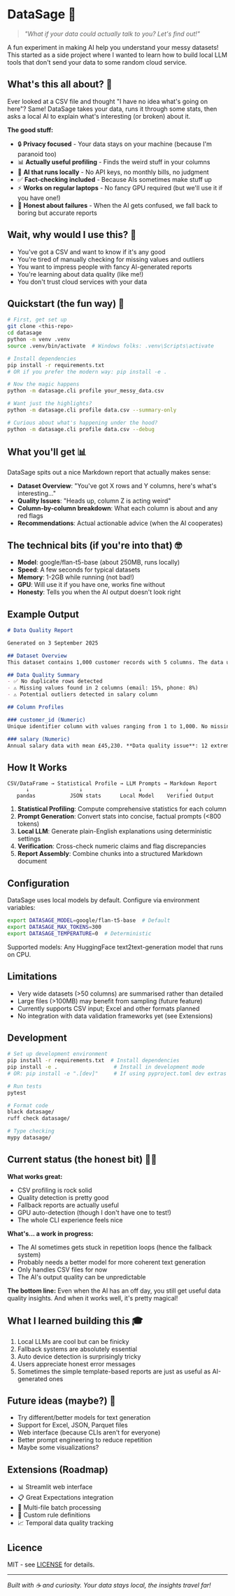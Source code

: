 # DataSage 🔮

> *"What if your data could actually talk to you? Let's find out!"*

A fun experiment in making AI help you understand your messy datasets! This started as a side project where I wanted to learn how to build local LLM tools that don't send your data to some random cloud service.

## What's this all about? 🤔

Ever looked at a CSV file and thought "I have no idea what's going on here"? Same! DataSage takes your data, runs it through some stats, then asks a local AI to explain what's interesting (or broken) about it.

**The good stuff:**
- 🔒 **Privacy focused** - Your data stays on your machine (because I'm paranoid too)
- 📊 **Actually useful profiling** - Finds the weird stuff in your columns
- 🤖 **AI that runs locally** - No API keys, no monthly bills, no judgment
- ✅ **Fact-checking included** - Because AIs sometimes make stuff up
- ⚡ **Works on regular laptops** - No fancy GPU required (but we'll use it if you have one!)
- 🎯 **Honest about failures** - When the AI gets confused, we fall back to boring but accurate reports

## Wait, why would I use this? 🧐

- You've got a CSV and want to know if it's any good
- You're tired of manually checking for missing values and outliers
- You want to impress people with fancy AI-generated reports
- You're learning about data quality (like me!)
- You don't trust cloud services with your data

## Quickstart (the fun way) 🚀

```bash
# First, get set up
git clone <this-repo>
cd datasage
python -m venv .venv
source .venv/bin/activate  # Windows folks: .venv\Scripts\activate

# Install dependencies
pip install -r requirements.txt
# OR if you prefer the modern way: pip install -e .

# Now the magic happens
python -m datasage.cli profile your_messy_data.csv

# Want just the highlights?
python -m datasage.cli profile data.csv --summary-only

# Curious about what's happening under the hood?
python -m datasage.cli profile data.csv --debug
```

## What you'll get 📊

DataSage spits out a nice Markdown report that actually makes sense:

- **Dataset Overview**: "You've got X rows and Y columns, here's what's interesting..."
- **Quality Issues**: "Heads up, column Z is acting weird"
- **Column-by-column breakdown**: What each column is about and any red flags
- **Recommendations**: Actual actionable advice (when the AI cooperates)

## The technical bits (if you're into that) 🤓

- **Model**: google/flan-t5-base (about 250MB, runs locally)
- **Speed**: A few seconds for typical datasets
- **Memory**: 1-2GB while running (not bad!)
- **GPU**: Will use it if you have one, works fine without
- **Honesty**: Tells you when the AI output doesn't look right

## Example Output

```markdown
# Data Quality Report

Generated on 3 September 2025

## Dataset Overview
This dataset contains 1,000 customer records with 5 columns. The data uses approximately 0.2MB of memory.

## Data Quality Summary
- ✅ No duplicate rows detected
- ⚠️ Missing values found in 2 columns (email: 15%, phone: 8%)
- ⚠️ Potential outliers detected in salary column

## Column Profiles

### customer_id (Numeric)
Unique identifier column with values ranging from 1 to 1,000. No missing values or duplicates.

### salary (Numeric)
Annual salary data with mean £45,230. **Data quality issue**: 12 extreme outliers detected above £150,000 may need investigation.
```

## How It Works

```
CSV/DataFrame → Statistical Profile → LLM Prompts → Markdown Report
      ↓                ↓                  ↓              ↓
   pandas           JSON stats      Local Model    Verified Output
```

1. **Statistical Profiling**: Compute comprehensive statistics for each column
2. **Prompt Generation**: Convert stats into concise, factual prompts (<800 tokens)
3. **Local LLM**: Generate plain-English explanations using deterministic settings
4. **Verification**: Cross-check numeric claims and flag discrepancies
5. **Report Assembly**: Combine chunks into a structured Markdown document

## Configuration

DataSage uses local models by default. Configure via environment variables:

```bash
export DATASAGE_MODEL=google/flan-t5-base  # Default
export DATASAGE_MAX_TOKENS=300
export DATASAGE_TEMPERATURE=0  # Deterministic
```

Supported models: Any HuggingFace text2text-generation model that runs on CPU.

## Limitations

- Very wide datasets (>50 columns) are summarised rather than detailed
- Large files (>100MB) may benefit from sampling (future feature)
- Currently supports CSV input; Excel and other formats planned
- No integration with data validation frameworks yet (see Extensions)

## Development

```bash
# Set up development environment
pip install -r requirements.txt  # Install dependencies
pip install -e .                  # Install in development mode
# OR: pip install -e ".[dev]"     # If using pyproject.toml dev extras

# Run tests
pytest

# Format code
black datasage/
ruff check datasage/

# Type checking
mypy datasage/
```

## Current status (the honest bit) 🤷‍♂️

**What works great:**
- CSV profiling is rock solid
- Quality detection is pretty good
- Fallback reports are actually useful
- GPU auto-detection (though I don't have one to test!)
- The whole CLI experience feels nice

**What's... a work in progress:**
- The AI sometimes gets stuck in repetition loops (hence the fallback system)
- Probably needs a better model for more coherent text generation
- Only handles CSV files for now
- The AI's output quality can be unpredictable

**The bottom line:** Even when the AI has an off day, you still get useful data quality insights. And when it works well, it's pretty magical!

## What I learned building this 🎓

1. Local LLMs are cool but can be finicky
2. Fallback systems are absolutely essential  
3. Auto device detection is surprisingly tricky
4. Users appreciate honest error messages
5. Sometimes the simple template-based reports are just as useful as AI-generated ones

## Future ideas (maybe?) 💭

- Try different/better models for text generation
- Support for Excel, JSON, Parquet files  
- Web interface (because CLIs aren't for everyone)
- Better prompt engineering to reduce repetition
- Maybe some visualizations?

## Extensions (Roadmap)

- 📊 Streamlit web interface
- 📋 Great Expectations integration
- 📁 Multi-file batch processing
- 🎯 Custom rule definitions
- 📈 Temporal data quality tracking

## Licence

MIT - see [LICENSE](LICENSE) for details.

---

*Built with ☕ and curiosity. Your data stays local, the insights travel far!*
